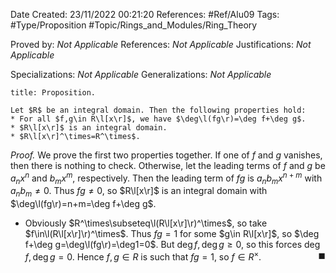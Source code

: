 <div class="topSpace"></div>

Date Created: 23/11/2022 00:21:20
References: #Ref/Alu09
Tags: #Type/Proposition #Topic/Rings_and_Modules/Ring_Theory

Proved by: <i>Not Applicable</i>
References: <i>Not Applicable</i>
Justifications: <i>Not Applicable</i>

Specializations: <i>Not Applicable</i>
Generalizations: <i>Not Applicable</i>

``` ad-Proposition
title: Proposition.

Let $R$ be an integral domain. Then the following properties hold:
* For all $f,g\in R\l[x\r]$, we have $\deg\l(fg\r)=\deg f+\deg g$.
* $R\l[x\r]$ is an integral domain.
* $R\l[x\r]^\times=R^\times$.

```

<i>Proof.</i> We prove the first two properties together. If one of $f$ and $g$ vanishes, then there is nothing to check. Otherwise, let the leading terms of $f$ and $g$ be $a_nx^n$ and $b_mx^m$, respectively. Then the leading term of $fg$ is $a_nb_mx^{n+m}$ with $a_nb_m\neq0$. Thus $fg\neq0$, so $R\l[x\r]$ is an integral domain with $\deg\l(fg\r)=n+m=\deg f+\deg g$.

* Obviously $R^\times\subseteq\l(R\l[x\r]\r)^\times$, so take $f\in\l(R\l[x\r]\r)^\times$. Thus $fg=1$ for some $g\in R\l[x\r]$, so $\deg f+\deg g=\deg\l(fg\r)=\deg1=0$. But $\deg f,\deg g\geq0$, so this forces $\deg f,\deg g=0$. Hence $f,g\in R$ is such that $fg=1$, so $f\in R^\times$.<span style="float:right;">$\blacksquare$</span>
